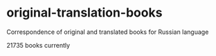 # original-translation-books
Correspondence of original and translated books for Russian language

21735 books currently
